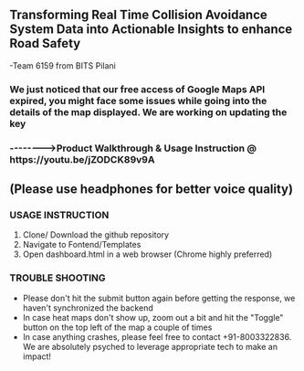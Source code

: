 <h2>Transforming Real Time Collision Avoidance System Data into Actionable Insights to enhance Road Safety</h3>
<p>-Team 6159 from BITS Pilani</p>
<h3>We just noticed that our free access of Google Maps API expired, you might face some issues while going into the details of the map displayed. We are working on updating the key</h3>
<h3>-------->Product Walkthrough & Usage Instruction @ https://youtu.be/jZODCK89v9A</h3>
<h2> (Please use headphones for better voice quality) </h2>
<h3>USAGE INSTRUCTION</h3>
<ol>
  <li>Clone/ Download the github repository</li>
  <li>Navigate to Fontend/Templates</li>
  <li>Open dashboard.html in a web browser (Chrome highly preferred)</li>
</ol>
<h3>TROUBLE SHOOTING </h3>
<ul>
  <li>Please don't hit the submit button again before getting the response, we haven't synchronized the backend</li>
  <li>In case heat maps don't show up, zoom out a bit and hit the "Toggle" button on the top left of the map a couple of times</li>
  <li>In case anything crashes, please feel free to contact +91-8003322836. We are absolutely psyched to leverage appropriate tech to make an impact!</li>
</ul>
